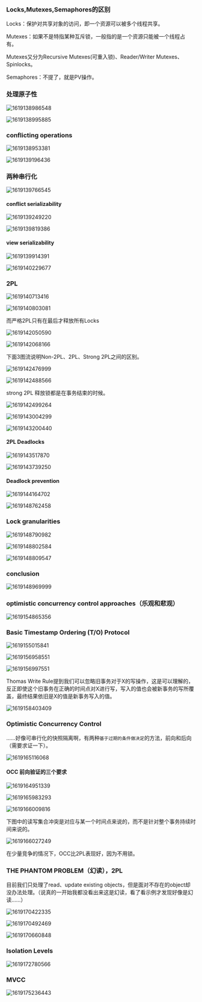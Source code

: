 ### Locks,Mutexes,Semaphores的区别

Locks：保护对共享对象的访问，即一个资源可以被多个线程共享。

Mutexes：如果不是特指某种互斥锁，一般指的是一个资源只能被一个线程占有。

Mutexes又分为Recursive Mutexes(可重入锁)、Reader/Writer Mutexes、Spinlocks。

Semaphores：不提了，就是PV操作。

### 处理原子性

![1619138986548](../image/1619138986548.png)

![1619138995885](../image/1619138995885.png)

### conflicting operations

![1619138953381](../image/1619138953381.png)

![1619139196436](../image/1619139196436.png)

### 两种串行化

![1619139766545](../image/1619139766545.png)

#### conflict serializability

![1619139249220](../image/1619139249220.png)

![1619139819386](../image/1619139819386.png)

#### view serializability

![1619139914391](../image/1619139914391.png)

![1619140229677](../image/1619140229677.png)

### 2PL

![1619140713416](../image/1619140713416.png)

![1619140803081](../image/1619140803081.png)

而严格2PL只有在最后才释放所有Locks

![1619142050590](../image/1619142050590.png)

![1619142068166](../image/1619142068166.png)

下面3图流说明Non-2PL、2PL、Strong 2PL之间的区别。

![1619142476999](../image/1619142476999.png)

![1619142488566](../image/1619142488566.png)

strong 2PL 释放锁都是在事务结束的时候。

![1619142499264](../image/1619142499264.png)

![1619143004299](../image/1619143004299.png)

![1619143200440](../image/1619143200440.png)

#### 2PL Deadlocks

![1619143517870](../image/1619143517870.png)

![1619143739250](../image/1619143739250.png)

#### Deadlock prevention

![1619144164702](../image/1619144164702.png)

![1619148762458](../image/1619148762458.png)

### Lock granularities

![1619148790982](../image/1619148790982.png)

![1619148802584](../image/1619148802584.png)

![1619148809547](../image/1619148809547.png)

### conclusion

![1619148969999](../image/1619148969999.png)

### optimistic concurrency control approaches（乐观和悲观）

![1619154865356](../image/1619154865356.png)

### Basic Timestamp Ordering (T/O) Protocol

![1619155015841](../image/1619155015841.png)

![1619156958551](../image/1619156958551.png)

![1619156997551](../image/1619156997551.png)

Thomas Write Rule提到我们可以忽略旧事务对于X的写操作，这是可以理解的，反正即使这个旧事务在正确的时间点对X进行写，写入的值也会被新事务的写所覆盖，最终结果依旧是X的值是新事务写入的值。

![1619158403409](../image/1619158403409.png)

### Optimistic Concurrency Control

……好像可串行化的快照隔离啊，有两种`基于过期的条件做决定`的方法，前向和后向（需要求证一下）。

![1619165116068](../image/1619165116068.png)

#### OCC 前向验证的三个要求

![1619164951339](../image/1619164951339.png)

![1619165983293](../image/1619165983293.png)

![1619166009816](../image/1619166009816.png)

下图中的读写集合冲突是对应与某一个时间点来说的，而不是针对整个事务持续时间来说的。

![1619166027249](../image/1619166027249.png)

在少量竞争的情况下，OCC比2PL表现好，因为不用锁。

### THE PHANTOM PROBLEM（幻读），2PL

目前我们只处理了read、update existing objects，但是面对不存在的object却没办法处理。（说真的一开始我都没看出来这是幻读，看了看示例才发现好像是幻读……）

![1619170422335](../image/1619170422335.png)

![1619170492469](../image/1619170492469.png)

![1619170660848](../image/1619170660848.png)

### Isolation Levels

![1619172780566](../image/1619172780566.png)

### MVCC

![1619175236443](../image/1619175236443.png)

